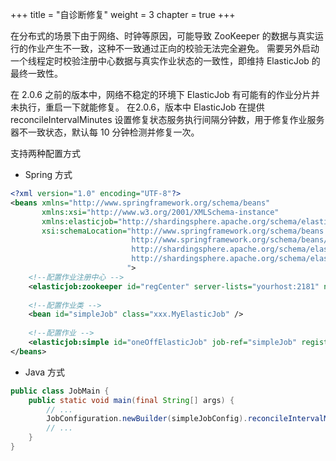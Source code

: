 +++
title = "自诊断修复"
weight = 3
chapter = true
+++

在分布式的场景下由于网络、时钟等原因，可能导致 ZooKeeper 的数据与真实运行的作业产生不一致，这种不一致通过正向的校验无法完全避免。
需要另外启动一个线程定时校验注册中心数据与真实作业状态的一致性，即维持 ElasticJob 的最终一致性。

在 2.0.6 之前的版本中，网络不稳定的环境下 ElasticJob 有可能有的作业分片并未执行，重启一下就能修复。
在2.0.6，版本中 ElasticJob 在提供 reconcileIntervalMinutes 设置修复状态服务执行间隔分钟数，用于修复作业服务器不一致状态，默认每 10 分钟检测并修复一次。

支持两种配置方式

* Spring 方式

```xml
<?xml version="1.0" encoding="UTF-8"?>
<beans xmlns="http://www.springframework.org/schema/beans"
       xmlns:xsi="http://www.w3.org/2001/XMLSchema-instance"
       xmlns:elasticjob="http://shardingsphere.apache.org/schema/elasticjob"
       xsi:schemaLocation="http://www.springframework.org/schema/beans
                           http://www.springframework.org/schema/beans/spring-beans.xsd
                           http://shardingsphere.apache.org/schema/elasticjob
                           http://shardingsphere.apache.org/schema/elasticjob/elasticjob.xsd
                          ">
    <!--配置作业注册中心 -->
    <elasticjob:zookeeper id="regCenter" server-lists="yourhost:2181" namespace="elastic-job" base-sleep-time-milliseconds="1000" max-sleep-time-milliseconds="3000" max-retries="3" />
    
    <!--配置作业类 -->
    <bean id="simpleJob" class="xxx.MyElasticJob" />
    
    <!--配置作业 -->
    <elasticjob:simple id="oneOffElasticJob" job-ref="simpleJob" registry-center-ref="regCenter" reconcile-interval-minutes="10" cron="0/10 * * * * ?" sharding-total-count="3" sharding-item-parameters="0=A,1=B,2=C" />
</beans>
```

* Java 方式

```java
public class JobMain {
    public static void main(final String[] args) {
        // ...
        JobConfiguration.newBuilder(simpleJobConfig).reconcileIntervalMinutes(10).build();
        // ...
    }
}
```